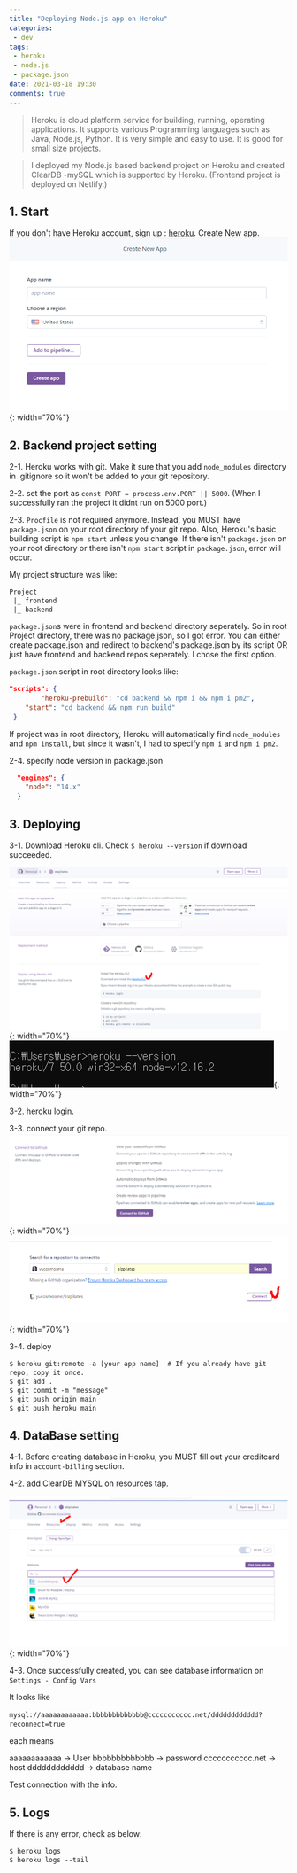 ```yaml
---
title: "Deploying Node.js app on Heroku"
categories:
 - dev
tags:
 - heroku
 - node.js
 - package.json
date: 2021-03-18 19:30
comments: true 
---
```


> Heroku is cloud platform service for building, running, operating applications. It supports various Programming languages such as Java, Node.js, Python. It is very simple and easy to use. It is good for small size projects. 

> I deployed my Node.js based backend project on Heroku and created ClearDB -mySQL which is supported by Heroku. (Frontend project is deployed on Netlify.)


## 1. Start

If you don't have Heroku account, sign up : [heroku](https://www.heroku.com/home).
Create New app.
![Image](/assets/images/posts/20210316_144502.png){: width="70%"}


## 2. Backend project setting

2-1. Heroku works with git. Make it sure that you add `node_modules` directory in .gitignore so it won't be added to your git repository.

2-2. set the port as `const PORT = process.env.PORT || 5000`. (When I successfully ran the project it didnt run on 5000 port.) 

2-3. `Procfile` is not required anymore. Instead, you MUST have `package.json` on your root directory of your git repo. Also, Heroku's basic building script is `npm start` unless you change. If there isn't `package.json` on your root directory or there isn't `npm start` script in `package.json`, error will occur.

My project structure was like:

```
Project
 |_ frontend
 |_ backend
```

`package.json`s were in frontend and backend directory seperately. So in root Project directory, there was no package.json, so I got error. You can either create package.json and redirect to backend's package.json by its script OR just have frontend and backend repos seperately. I chose the first option.

`package.json` script in root directory looks like: 

```json
"scripts": {
		"heroku-prebuild": "cd backend && npm i && npm i pm2",
    "start": "cd backend && npm run build"
 }
```
If project was in root directory, Heroku will automatically find `node_modules` and `npm install`, but since it wasn't, I had to specify `npm i` and `npm i pm2`.

2-4. specify node version in package.json

```json
  "engines": {
    "node": "14.x"
  }
```

## 3. Deploying

3-1. Download Heroku cli. Check `$ heroku --version` if download succeeded.

![Image](/assets/images/posts/20210316_145115.png){: width="70%"}
![Image](/assets/images/posts/20210316_145628.png){: width="70%"}

3-2. heroku login.

3-3. connect your git repo.
![Image](/assets/images/posts/20210316_151117.png){: width="70%"}
![Image](/assets/images/posts/20210316_151220.png){: width="70%"}

3-4. deploy

```
$ heroku git:remote -a [your app name]  # If you already have git repo, copy it once.
$ git add .
$ git commit -m "message"
$ git push origin main 
$ git push heroku main 
```
## 4. DataBase setting

4-1. Before creating database in Heroku, you MUST fill out your creditcard info in `account-billing` section.

4-2. add ClearDB MYSQL on resources tap.

![Image](/assets/images/posts/20210316_172440.png){: width="70%"}

4-3. Once successfully created, you can see database information on `Settings - Config Vars`

It looks like 

`mysql://aaaaaaaaaaaa:bbbbbbbbbbbbb@ccccccccccc.net/dddddddddddd?reconnect=true`

each means

aaaaaaaaaaaa -> User
bbbbbbbbbbbbb -> password
ccccccccccc.net -> host
dddddddddddd -> database name

Test connection with the info.

## 5. Logs

If there is any error, check as below:

```
$ heroku logs
$ heroku logs --tail
```
